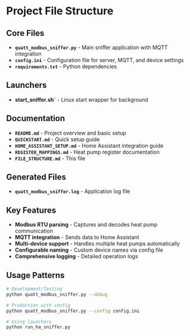# Project File Structure

## Core Files
- **`quatt_modbus_sniffer.py`** - Main sniffer application with MQTT integration
- **`config.ini`** - Configuration file for server, MQTT, and device settings
- **`requirements.txt`** - Python dependencies

## Launchers
- **start_sniffer.sh`** - Linux start wrapper for background

## Documentation
- **`README.md`** - Project overview and basic setup
- **`QUICKSTART.md`** - Quick setup guide
- **`HOME_ASSISTANT_SETUP.md`** - Home Assistant integration guide
- **`REGISTER_MAPPINGS.md`** - Heat pump register documentation
- **`FILE_STRUCTURE.md`** - This file

## Generated Files
- **`quatt_modbus_sniffer.log`** - Application log file

## Key Features
- **Modbus RTU parsing** - Captures and decodes heat pump communication
- **MQTT integration** - Sends data to Home Assistant
- **Multi-device support** - Handles multiple heat pumps automatically
- **Configurable naming** - Custom device names via config file
- **Comprehensive logging** - Detailed operation logs

## Usage Patterns
```bash
# Development/Testing
python quatt_modbus_sniffer.py --debug

# Production with config
python quatt_modbus_sniffer.py --config config.ini

# Using launchers
python run_ha_sniffer.py
```
